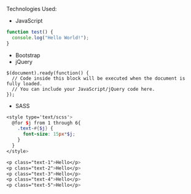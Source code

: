 Technologies Used:
- JavaScript
```javascript
function test() {
  console.log("Hello World!");
}
```
- Bootstrap
- jQuery
```jQuery
$(document).ready(function() {
  // Code inside this block will be executed when the document is fully loaded.
  // You can include your JavaScript/jQuery code here.
});
```
- SASS
```scss
<style type='text/scss'>
  @for $j from 1 through 6{
    .text-#{$j} {
      font-size: 15px*$j;
    }
  }
</style>

<p class="text-1">Hello</p>
<p class="text-2">Hello</p>
<p class="text-3">Hello</p>
<p class="text-4">Hello</p>
<p class="text-5">Hello</p>
```
